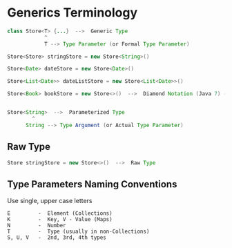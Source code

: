# Generics Terminology

```java
class Store<T> {...}  -->  Generic Type
            ^
            T --> Type Parameter (or Formal Type Parameter)
```

```java
Store<Store> stringStore = new Store<String>()

Store<Date> dateStore = new Store<Date>()

Store<List<Date>> dateListStore = new Store<List<Date>>()

Store<Book> bookStore = new Store<>()  -->  Diamond Notation (Java 7) - Short hand Type Inference 


Store<String>  -->  Parameterized Type
        ^
      String --> Type Argument (or Actual Type Parameter)
```

## Raw Type

```java
Store stringStore = new Store<>()  -->  Raw Type
```

## Type Parameters Naming Conventions

Use single, upper case letters

```
E         -  Element (Collections)
K         -  Key, V - Value (Maps)
N         -  Number
T         -  Type (usually in non-Collections)
S, U, V   -  2nd, 3rd, 4th types
```